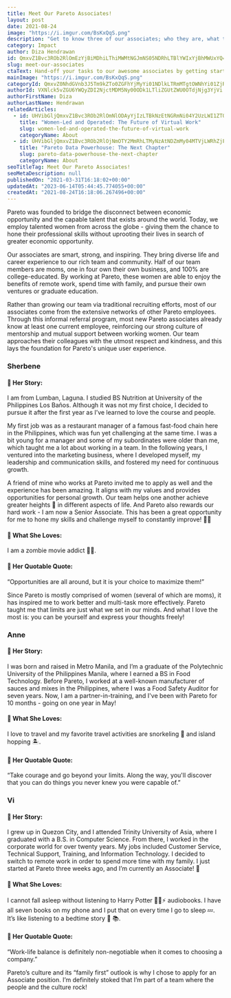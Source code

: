 ```yaml
---
title: Meet Our Pareto Associates!
layout: post
date: 2021-08-24
image: "https://i.imgur.com/BsKxQqS.png"
description: "Get to know three of our associates; who they are, what they love to do, and what they've learned while working at Pareto."
category: Impact
author: Diza Hendrawan
id: QmxvZ1Bvc3ROb2RlOmEzYjBiMDhiLThiMWMtNGJmNS05NDRhLTBlYWIxYjBhMWUxYQ==
slug: meet-our-associates
ctaText: Hand-off your tasks to our awesome associates by getting started with Pareto today.
mainImage: "https://i.imgur.com/BsKxQqS.png"
categoryId: QmxvZ0NhdGVnb3J5Tm9kZTo0ZGFhYjMyYi01NDlkLTRmMTgtOWNhYi01ZjRlMDQwNTJiODU=
authorId: VXNlck5vZGU6YWQyZDI2NjctMDM5Ny00ODk1LTliZGUtZWU0OTdjNjg3YjVi
authorFirstName: Diza
authorLastName: Hendrawan
relatedArticles:
  - id: UHVibGljQmxvZ1Bvc3ROb2RlOmNlODAyYjIzLTBkNzEtNGRmNi04Y2UzLWI1ZTQ4NTFiNWVmYg==
    title: "Women-Led and Operated: The Future of Virtual Work"
    slug: women-led-and-operated-the-future-of-virtual-work
    categoryName: About
  - id: UHVibGljQmxvZ1Bvc3ROb2RlOjNmOTY2MmRhLTMyNzAtNDZmMy04MTVjLWRhZjFlYjk4Y2Y2NA==
    title: "Pareto Data Powerhouse: The Next Chapter"
    slug: pareto-data-powerhouse-the-next-chapter
    categoryName: About
seoTitleTag: Meet Our Pareto Associates!
seoMetaDescription: null
publishedOn: "2021-03-31T16:18:02+00:00"
updatedAt: "2023-06-14T05:44:45.774055+00:00"
createdAt: "2021-08-24T16:18:06.267496+00:00"
---
```

Pareto was founded to bridge the disconnect between economic opportunity and the capable talent that exists around the world. Today, we employ talented women from across the globe - giving them the chance to hone their professional skills without uprooting their lives in search of greater economic opportunity. 

Our associates are smart, strong, and inspiring. They bring diverse life and career experience to our rich team and community. Half of our team members are moms, one in four own their own business, and 100% are college-educated. By working at Pareto, these women are able to enjoy the benefits of remote work, spend time with family, and pursue their own ventures or graduate education.

Rather than growing our team via traditional recruiting efforts, most of our associates come from the extensive networks of other Pareto employees. Through this informal referral program, most new Pareto associates already know at least one current employee, reinforcing our strong culture of mentorship and mutual support between working women. Our team approaches their colleagues with the utmost respect and kindness, and this lays the foundation for Pareto's unique user experience.

### Sherbene

#### 📍 Her Story:

I am from Lumban, Laguna. I studied BS Nutrition at University of the Philippines Los Baños. Although it was not my first choice, I decided to pursue it after the first year as I’ve learned to love the course and people.

My first job was as a restaurant manager of a famous fast-food chain here in the Philippines, which was fun yet challenging at the same time. I was a bit young for a manager and some of my subordinates were older than me, which taught me a lot about working in a team. In the following years, I ventured into the marketing business, where I developed myself, my leadership and communication skills, and fostered my need for continuous growth.

A friend of mine who works at Pareto invited me to apply as well and the experience has been amazing. It aligns with my values and provides opportunities for personal growth. Our team helps one another achieve greater heights 🚀 in different aspects of life. And Pareto also rewards our hard work - I am now a Senior Associate. This has been a great opportunity for me to hone my skills and challenge myself to constantly improve! 🦸‍♀️

#### 💌 What She Loves:

I am a zombie movie addict 🧟‍♀️.

#### 💬 Her Quotable Quote:

“Opportunities are all around, but it is your choice to maximize them!” 

Since Pareto is mostly comprised of women (several of which are moms), it has inspired me to work better and multi-task more effectively. Pareto taught me that limits are just what we set in our minds. And what I love the most is: you can be yourself and express your thoughts freely!

### Anne

#### 📍 Her Story:

I was born and raised in Metro Manila, and I’m a graduate of the Polytechnic University of the Philippines Manila, where I earned a BS in Food Technology. Before Pareto, I worked at a well-known manufacturer of sauces and mixes in the Philippines, where I was a Food Safety Auditor for seven years. Now, I am a partner-in-training, and I've been with Pareto for 10 months - going on one year in May!

#### 💌 What She Loves:

I love to travel and my favorite travel activities are snorkeling 🤿 and island hopping 🏝.

#### 💬 Her Quotable Quote:

“Take courage and go beyond your limits. Along the way, you'll discover that you can do things you never knew you were capable of.”

### Vi

#### 📍 Her Story:

I grew up in Quezon City, and I attended Trinity University of Asia, where I graduated with a B.S. in Computer Science. From there, I worked in the corporate world for over twenty years. My jobs included Customer Service, Technical Support, Training, and Information Technology. I decided to switch to remote work in order to spend more time with my family. I just started at Pareto three weeks ago, and I’m currently an Associate! 🙂

#### 💌 What She Loves:

I cannot fall asleep without listening to Harry Potter 🧙‍♂️⚡️ audiobooks. I have all seven books on my phone and I put that on every time I go to sleep 💤. It’s like listening to a bedtime story 🛌 📚.

#### 💬 Her Quotable Quote:

“Work-life balance is definitely non-negotiable when it comes to choosing a company.”


Pareto’s culture and its “family first” outlook is why I chose to apply for an Associate position. I’m definitely stoked that I’m part of a team where the people and the culture rock!